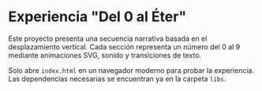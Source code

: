 # Experiencia "Del 0 al Éter"

Este proyecto presenta una secuencia narrativa basada en el desplazamiento vertical.
Cada sección representa un número del 0 al 9 mediante animaciones SVG, sonido y transiciones de texto.

Solo abre `index.html` en un navegador moderno para probar la experiencia. Las dependencias necesarias se encuentran ya en la carpeta `libs`.
